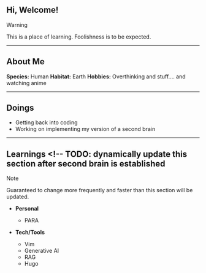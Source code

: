 ## Hi, Welcome! 

> [!WARNING]
> This is a place of learning. Foolishness is to be expected. 

---

## About Me 

**Species:** Human 
**Habitat:** Earth
**Hobbies:** Overthinking and stuff.... and watching anime

---

## Doings

- Getting back into coding
- Working on implementing my version of a second brain 

---

## Learnings  <!-- TODO: dynamically update this section after second brain is established

> [!NOTE]
> Guaranteed to change more frequently and faster than this section will be updated.

- **Personal**
    - PARA

- **Tech/Tools**
    - Vim
    - Generative AI
    - RAG
    - Hugo


<!--
**curioustech-coder/curioustech-coder** is a ✨ _special_ ✨ repository because its `README.md` (this file) appears on your GitHub profile.

Here are some ideas to get you started:

- 🔭 I’m currently working on ...
- 🌱 I’m currently learning ...
- 👯 I’m looking to collaborate on ...
- 🤔 I’m looking for help with ...
- 💬 Ask me about ...
- 📫 How to reach me: ...
- 😄 Pronouns: ...
- ⚡ Fun fact: ...
-->


